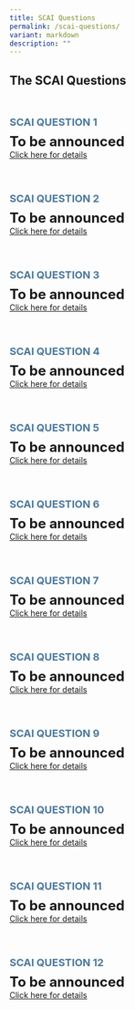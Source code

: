 ```yaml
---
title: SCAI Questions
permalink: /scai-questions/
variant: markdown
description: ""
---
```

## The SCAI Questions

<div style="padding: 25px 0px 0px 0px;"></div>

<div style="font-size:18px;line-height:38px; color: #4b789b"><b>SCAI QUESTION 1</b></div>
<div style="font-size:24px;"><b>To be announced</b><br></div>
<a href="/scai-question-1/">Click here for details</a>

<div style="padding: 50px 0px 0px 0px;"></div>

<div style="font-size:18px;line-height:38px; color: #4b789b"><b>SCAI QUESTION 2</b></div>
<div style="font-size:24px;"><b>To be announced</b><br></div>
<a href="/scai-question-2/">Click here for details</a>

<div style="padding: 50px 0px 0px 0px;"></div>

<div style="font-size:18px;line-height:38px; color: #4b789b"><b>SCAI QUESTION 3</b></div>
<div style="font-size:24px;"><b>To be announced</b><br></div>
<a href="/scai-question-3/">Click here for details</a>

<div style="padding: 50px 0px 0px 0px;"></div>

<div style="font-size:18px;line-height:38px; color: #4b789b"><b>SCAI QUESTION 4</b></div>
<div style="font-size:24px;"><b>To be announced</b><br></div>
<a href="/scai-question-4/">Click here for details</a>

<div style="padding: 50px 0px 0px 0px;"></div>

<div style="font-size:18px;line-height:38px; color: #4b789b"><b>SCAI QUESTION 5</b></div>
<div style="font-size:24px;"><b>To be announced</b><br></div>
<a href="/scai-question-5/">Click here for details</a>

<div style="padding: 50px 0px 0px 0px;"></div>

<div style="font-size:18px;line-height:38px; color: #4b789b"><b>SCAI QUESTION 6</b></div>
<div style="font-size:24px;"><b>To be announced</b><br></div>
<a href="/scai-question-6/">Click here for details</a>

<div style="padding: 50px 0px 0px 0px;"></div>

<div style="font-size:18px;line-height:38px; color: #4b789b"><b>SCAI QUESTION 7</b></div>
<div style="font-size:24px;"><b>To be announced</b><br></div>
<a href="/scai-question-7/">Click here for details</a>

<div style="padding: 50px 0px 0px 0px;"></div>

<div style="font-size:18px;line-height:38px; color: #4b789b"><b>SCAI QUESTION 8</b></div>
<div style="font-size:24px;"><b>To be announced</b><br></div>
<a href="/scai-question-8/">Click here for details</a>

<div style="padding: 50px 0px 0px 0px;"></div>

<div style="font-size:18px;line-height:38px; color: #4b789b"><b>SCAI QUESTION 9</b></div>
<div style="font-size:24px;"><b>To be announced</b><br></div>
<a href="/scai-question-9/">Click here for details</a>

<div style="padding: 50px 0px 0px 0px;"></div>

<div style="font-size:18px;line-height:38px; color: #4b789b"><b>SCAI QUESTION 10</b></div>
<div style="font-size:24px;"><b>To be announced</b><br></div>
<a href="/scai-question-10/">Click here for details</a>

<div style="padding: 50px 0px 0px 0px;"></div>

<div style="font-size:18px;line-height:38px; color: #4b789b"><b>SCAI QUESTION 11</b></div>
<div style="font-size:24px;"><b>To be announced</b><br></div>
<a href="/scai-question-11/">Click here for details</a>

<div style="padding: 50px 0px 0px 0px;"></div>

<div style="font-size:18px;line-height:38px; color: #4b789b"><b>SCAI QUESTION 12</b></div>
<div style="font-size:24px;"><b>To be announced</b><br></div>
<a href="/scai-question-12/">Click here for details</a>